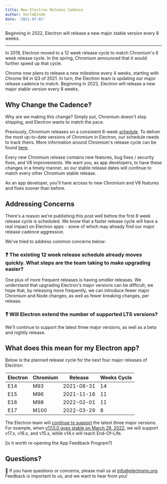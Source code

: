 ```yaml
---
title: New Electron Release Cadence
author: VerteDinde
date: '2021-07-01'
---
```


Beginning in 2022, Electron will release a new major stable version every 8 weeks.

---

In 2019, Electron moved to a 12 week release cycle to match Chromium's 6 week release cycle. In the spring, Chromium announced that it would further speed up that cycle.

Chrome now plans to release a new milestone every 4 weeks, starting with Chrome 94 in Q3 of 2021. In turn, the Electron team is updating our major release cadence to match. Beginning in 2022, Electron will release a new major stable version every 8 weeks.

## Why Change the Cadence?

Why are we making this change? Simply put, Chromium doesn't stop shipping, and Electron wants to match the pace.

Previously, Chromium releases on a consistent 6-week [schedule](https://chromiumdash.appspot.com/schedule). To deliver the most up-to-date versions of Chromium in Electron, our schedule needs to track theirs. More information around Chromium's release cycle can be found [here](https://chromium.googlesource.com/chromium/src/+/master/docs/process/release_cycle.md).

Every new Chromium release contains new features, bug fixes / security fixes, and V8 improvements. We want you, as app developers, to have these changes in a timely manner, so our stable release dates will continue to match every other Chromium stable release.

As an app developer, you'll have access to new Chromium and V8 features and fixes sooner than before.

## Addressing Concerns 

There's a reason we're publishing this post well before the first 8 week release cycle is scheduled. We know that a faster release cycle will have a real impact on Electron apps - some of which may already find our major release cadence aggressive.

We've tried to address common concerns below:

### ❓ The existing 12 week release schedule already moves quickly. What steps are the team taking to make upgrading easier?
One plus of more frequent releases is having _smaller_ releases. We understand that upgrading Electron's major versions can be difficult; we hope that, by releasing more frequently, we can introduce fewer major Chromium and Node changes, as well as fewer breaking changes, per release.

### ❓ Will Electron extend the number of supported LTS versions?

We'll continue to support the latest three major versions, as well as a beta and nightly release.


## What does this mean for my Electron app?

Below is the planned release cycle for the next four major releases of Electron:

| Electron  | Chromium   | Release     | Weeks Cycle |
| --------- | ---------- | ----------- | ----------- |
| E14       | M93        | 2021-08-31  | 14          |
| E15       | M96        | 2021-11-16  | 11          |
| E16       | M98        | 2022-02-01  | 11          |
| E17       | M100       | 2022-03-29  | 8           |


The Electron team will [continue to support](https://electronjs.org/docs/tutorial/support#supported-versions) the latest three major versions. For example, when [v17.0.0 goes stable on March 29, 2022](https://electronjs.org/docs/tutorial/electron-timelines#600-release-schedule), we will support v17.x, v16.x, and v15.x, while v14.x will reach End-Of-Life.

[is it worth re-opening the App Feedback Program?]


## Questions?

📨 If you have questions or concerns, please mail us at [info@electronjs.org](mailto:info@electronjs.org). Feedback is important to us, and we want to hear from you!
